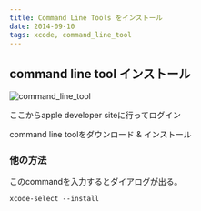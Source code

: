 ```yaml
---
title: Command Line Tools をインストール
date: 2014-09-10
tags: xcode, command_line_tool
---
```



## command line tool インストール

![command_line_tool](http://lunchmate-blog.s3.amazonaws.com/blog-image/2014-09-10/xcode_command_download.png)

ここからapple developer siteに行ってログイン

command line toolをダウンロード & インストール

### 他の方法

このcommandを入力するとダイアログが出る。

`xcode-select --install`